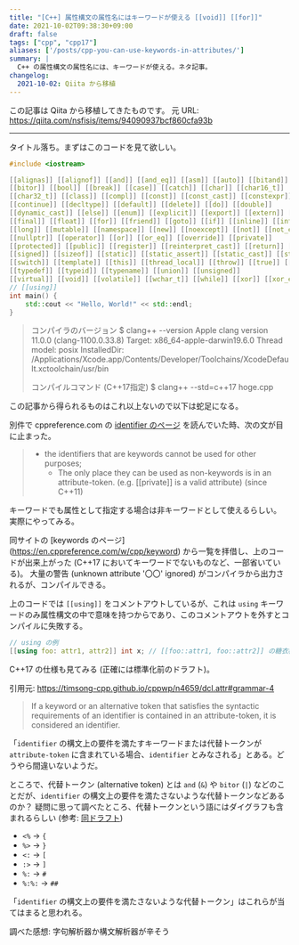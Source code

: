 ```yaml
---
title: "[C++] 属性構文の属性名にはキーワードが使える [[void]] [[for]]"
date: 2021-10-02T09:38:30+09:00
draft: false
tags: ["cpp", "cpp17"]
aliases: ['/posts/cpp-you-can-use-keywords-in-attributes/']
summary: |
  C++ の属性構文の属性名には、キーワードが使える。ネタ記事。
changelog:
  2021-10-02: Qiita から移植
---
```



この記事は Qiita から移植してきたものです。
元 URL: https://qiita.com/nsfisis/items/94090937bcf860cfa93b


-----------------------------------


タイトル落ち。まずはこのコードを見て欲しい。

```cpp
#include <iostream>

[[alignas]] [[alignof]] [[and]] [[and_eq]] [[asm]] [[auto]] [[bitand]]
[[bitor]] [[bool]] [[break]] [[case]] [[catch]] [[char]] [[char16_t]]
[[char32_t]] [[class]] [[compl]] [[const]] [[const_cast]] [[constexpr]]
[[continue]] [[decltype]] [[default]] [[delete]] [[do]] [[double]]
[[dynamic_cast]] [[else]] [[enum]] [[explicit]] [[export]] [[extern]] [[false]]
[[final]] [[float]] [[for]] [[friend]] [[goto]] [[if]] [[inline]] [[int]]
[[long]] [[mutable]] [[namespace]] [[new]] [[noexcept]] [[not]] [[not_eq]]
[[nullptr]] [[operator]] [[or]] [[or_eq]] [[override]] [[private]]
[[protected]] [[public]] [[register]] [[reinterpret_cast]] [[return]] [[short]]
[[signed]] [[sizeof]] [[static]] [[static_assert]] [[static_cast]] [[struct]]
[[switch]] [[template]] [[this]] [[thread_local]] [[throw]] [[true]] [[try]]
[[typedef]] [[typeid]] [[typename]] [[union]] [[unsigned]]
[[virtual]] [[void]] [[volatile]] [[wchar_t]] [[while]] [[xor]] [[xor_eq]]
// [[using]]
int main() {
    std::cout << "Hello, World!" << std::endl;
}
```

> コンパイラのバージョン
> $ clang++ --version
> Apple clang version 11.0.0 (clang-1100.0.33.8)
> Target: x86_64-apple-darwin19.6.0
> Thread model: posix
> InstalledDir: /Applications/Xcode.app/Contents/Developer/Toolchains/XcodeDefault.xctoolchain/usr/bin
>
> コンパイルコマンド (C++17指定)
> $ clang++ --std=c++17 hoge.cpp

この記事から得られるものはこれ以上ないので以下は蛇足になる。

別件で cppreference.com の [identifier のページ](https://en.cppreference.com/w/cpp/language/identifiers) を読んでいた時、次の文が目に止まった。

> * the identifiers that are keywords cannot be used for other purposes;
>   * The only place they can be used as non-keywords is in an attribute-token. (e.g. [[private]] is a valid attribute) (since C++11)

キーワードでも属性として指定する場合は非キーワードとして使えるらしい。
実際にやってみる。

同サイトの [keywords のページ] (https://en.cppreference.com/w/cpp/keyword) から一覧を拝借し、上のコードが出来上がった (C++17 においてキーワードでないものなど、一部省いている)。
大量の警告 (unknown attribute '〇〇' ignored) がコンパイラから出力されるが、コンパイルできる。

上のコードでは `[[using]]` をコメントアウトしているが、これは `using` キーワードのみ属性構文の中で意味を持つからであり、このコメントアウトを外すとコンパイルに失敗する。

```cpp
// using の例
[[using foo: attr1, attr2]] int x; // [[foo::attr1, foo::attr2]] の糖衣構文
```

C++17 の仕様も見てみる (正確には標準化前のドラフト)。

引用元: https://timsong-cpp.github.io/cppwp/n4659/dcl.attr#grammar-4

> If a keyword or an alternative token that satisfies the syntactic requirements of an identifier is contained in an attribute-token, it is considered an identifier.

「`identifier` の構文上の要件を満たすキーワードまたは代替トークンが `attribute-token` に含まれている場合、`identifier` とみなされる」とある。どうやら間違いないようだ。

ところで、代替トークン (alternative token) とは `and` (`&`) や `bitor` (`|`) などのことだが、`identifier` の構文上の要件を満たさないような代替トークンなどあるのか？
疑問に思って調べたところ、代替トークンという語にはダイグラフも含まれるらしい (参考: [同ドラフト](https://timsong-cpp.github.io/cppwp/n4659/lex.digraph))

- `<%` → `{`
- `%>` → `}`
- `<:` → `[`
- `:>` → `]`
- `%:` → `#`
- `%:%:` → `##`

「`identifier` の構文上の要件を満たさないような代替トークン」はこれらが当てはまると思われる。


調べた感想: 字句解析器か構文解析器が辛そう

